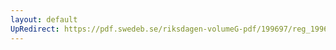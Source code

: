 ```yaml
---
layout: default
UpRedirect: https://pdf.swedeb.se/riksdagen-volumeG-pdf/199697/reg_199697/reg_199697_0333.pdf
---
```

